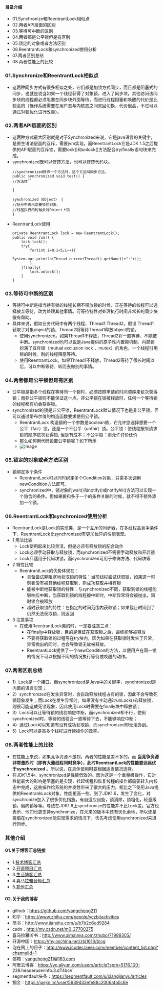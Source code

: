 #### 目录介绍
- 01.Synchronize和ReentrantLock相似点
- 02.两者API层面的区别
- 03.等待可中断的区别
- 04.两者都是公平锁但是有区别
- 05.锁定的对象或者方法区别
- 06.ReentrantLock和synchronized使用分析
- 07.两者区别总结
- 08.两者性能上的比较




###  01.Synchronize和ReentrantLock相似点
- 这两种同步方式有很多相似之处，它们都是加锁方式同步，而且都是阻塞式的同步，也就是说当如果一个线程获得了对象锁，进入了同步块，其他访问该同步块的线程都必须阻塞在同步块外面等待，而进行线程阻塞和唤醒的代价是比较高的（操作系统需要在用户态与内核态之间来回切换，代价很高，不过可以通过对锁优化进行改善）。



### 02.两者API层面的区别
- 这两种方式最大区别就是对于Synchronized来说，它是java语言的关键字，是原生语法层面的互斥，需要jvm实现。而ReentrantLock它是JDK 1.5之后提供的API层面的互斥锁，需要lock()和unlock()方法配合try/finally语句块来完成。
- synchronized既可以修饰方法，也可以修饰代码块。 
    ```
    //synchronized修饰一个方法时，这个方法叫同步方法。
    public synchronized void test() {
    //方法体``
    
    }
    
    synchronized（Object） {
    //括号中表示需要锁的对象.
    //线程执行的时候会对Object上锁
    }
    ```
- ReentrantLock使用
    ```
    private ReentrantLock lock = new ReentrantLock();
    public void run() {
        lock.lock();
        try{
            for(int i=0;i<5;i++){
                System.out.println(Thread.currentThread().getName()+":"+i);
            }
        }finally{
            lock.unlock();
        }
    }
    ```



### 03.等待可中断的区别
- 等待可中断是指当持有锁的线程长期不释放锁的时候，正在等待的线程可以选择放弃等待，改为处理其他事情。可等待特性对处理执行时间非常长的同步快很有帮助。
- 具体来说，假如业务代码中有两个线程，Thread1 Thread2。假设 Thread1 获取了对象object的锁，Thread2将等待Thread1释放object的锁。
    - 使用synchronized。如果Thread1不释放，Thread2将一直等待，不能被中断。synchronized也可以说是Java提供的原子性内置锁机制。内部锁扮演了互斥锁（mutual exclusion lock ，mutex）的角色，一个线程引用锁的时候，别的线程阻塞等待。
    - 使用ReentrantLock。如果Thread1不释放，Thread2等待了很长时间以后，可以中断等待，转而去做别的事情。




### 04.两者都是公平锁但是有区别
- 公平锁是指多个线程在等待同一个锁时，必须按照申请的时间顺序来依次获得锁；而非公平锁则不能保证这一点。非公平锁在锁被释放时，任何一个等待锁的线程都有机会获得锁。
- synchronized的锁是非公平锁，ReentrantLock默认情况下也是非公平锁，但可以通过带布尔值的构造函数要求使用公平锁。
    - ReentrantLock 构造器的一个参数是boolean值，它允许您选择想要一个公平（fair）锁，还是一个不公平（unfair）锁。公平锁：使线程按照请求锁的顺序依次获得锁, 但是有成本；不公平锁：则允许讨价还价
    - 那么如何用代码设置公平锁呢？如下所示
    - ![image](https://upload-images.jianshu.io/upload_images/4432347-cb4c95d38e41e2de.png?imageMogr2/auto-orient/strip%7CimageView2/2/w/1240)        



### 05.锁定的对象或者方法区别
- 锁绑定多个条件
    - ReentrantLock可以同时绑定多个Condition对象，只需多次调用newCondition方法即可。
    - synchronized中，锁对象的wait()和notify()或notifyAll()方法可以实现一个隐含的条件。但如果要和多于一个的条件关联的时候，就不得不额外添加一个锁。





### 06.ReentrantLock和synchronized使用分析
- ReentrantLock是Lock的实现类，是一个互斥的同步器，在多线程高竞争条件下，ReentrantLock比synchronized有更加优异的性能表现。
- 1 用法比较
    - Lock使用起来比较灵活，但是必须有释放锁的配合动作
    - Lock必须手动获取与释放锁，而synchronized不需要手动释放和开启锁
    - Lock只适用于代码块锁，而synchronized可用于修饰方法、代码块等
- 2 特性比较
    - ReentrantLock的优势体现在：
        - 具备尝试非阻塞地获取锁的特性：当前线程尝试获取锁，如果这一时刻锁没有被其他线程获取到，则成功获取并持有锁
        - 能被中断地获取锁的特性：与synchronized不同，获取到锁的线程能够响应中断，当获取到锁的线程被中断时，中断异常将会被抛出，同时锁会被释放
        - 超时获取锁的特性：在指定的时间范围内获取锁；如果截止时间到了仍然无法获取锁，则返回
- 3 注意事项
    - 在使用ReentrantLock类的时，一定要注意三点：
        - 在finally中释放锁，目的是保证在获取锁之后，最终能够被释放
        - 不要将获取锁的过程写在try块内，因为如果在获取锁时发生了异常，异常抛出的同时，也会导致锁无故被释放。
        - ReentrantLock提供了一个newCondition的方法，以便用户在同一锁的情况下可以根据不同的情况执行等待或唤醒的动作。




### 07.两者区别总结
- 1）Lock是一个接口，而synchronized是Java中的关键字，synchronized是内置的语言实现；
- 2）synchronized在发生异常时，会自动释放线程占有的锁，因此不会导致死锁现象发生；而Lock在发生异常时，如果没有主动通过unLock()去释放锁，则很可能造成死锁现象，因此使用Lock时需要在finally块中释放锁；
- 3）Lock可以让等待锁的线程响应中断，而synchronized却不行，使用synchronized时，等待的线程会一直等待下去，不能够响应中断；
- 4）通过Lock可以知道有没有成功获取锁，而synchronized却无法办到。
- 5）Lock可以提高多个线程进行读操作的效率。



### 08.两者性能上的比较
- 在性能上来说，如果竞争资源不激烈，两者的性能是差不多的，而 **当竞争资源非常激烈时（即有大量线程同时竞争），此时ReentrantLock的性能要远远优于synchronized** 。所以说，在具体使用时要根据适当情况选择。
- 在JDK1.5中，synchronized是性能低效的。因为这是一个重量级操作，它对性能最大的影响是阻塞的是实现，挂起线程和恢复线程的操作都需要转入内核态中完成，这些操作给系统的并发性带来了很大的压力。相比之下使用Java提供的ReentrankLock对象，性能更高一些。到了JDK1.6，发生了变化，对synchronize加入了很多优化措施，有自适应自旋，锁消除，锁粗化，轻量级锁，偏向锁等等。导致在JDK1.6上synchronize的性能并不比Lock差。官方也表示，他们也更支持synchronize，在未来的版本中还有优化余地，所以还是提倡在synchronized能实现需求的情况下，优先考虑使用synchronized来进行同步。




### 其他介绍
#### 01.关于博客汇总链接
- 1.[技术博客汇总](https://www.jianshu.com/p/614cb839182c)
- 2.[开源项目汇总](https://blog.csdn.net/m0_37700275/article/details/80863574)
- 3.[生活博客汇总](https://blog.csdn.net/m0_37700275/article/details/79832978)
- 4.[喜马拉雅音频汇总](https://www.jianshu.com/p/f665de16d1eb)
- 5.[其他汇总](https://www.jianshu.com/p/53017c3fc75d)



#### 02.关于我的博客
- github：https://github.com/yangchong211
- 知乎：https://www.zhihu.com/people/yczbj/activities
- 简书：http://www.jianshu.com/u/b7b2c6ed9284
- csdn：http://my.csdn.net/m0_37700275
- 喜马拉雅听书：http://www.ximalaya.com/zhubo/71989305/
- 开源中国：https://my.oschina.net/zbj1618/blog
- 泡在网上的日子：http://www.jcodecraeer.com/member/content_list.php?channelid=1
- 邮箱：yangchong211@163.com
- 阿里云博客：https://yq.aliyun.com/users/article?spm=5176.100- 239.headeruserinfo.3.dT4bcV
- segmentfault头条：https://segmentfault.com/u/xiangjianyu/articles
- 掘金：https://juejin.im/user/5939433efe88c2006afa0c6e



